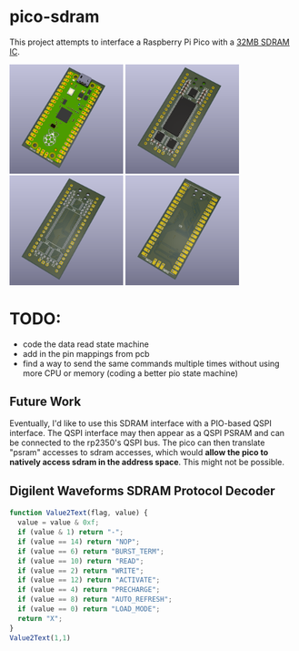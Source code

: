 # pico-sdram

This project attempts to interface a Raspberry Pi Pico with a [32MB SDRAM IC](https://www.winbond.com/resource-files/w9825g6kh_a04.pdf).

<p>
  <img src="images/p0.png" width="200" />
  <img src="images/p1.png" width="200" /> 
  <img src="images/p2.png" width="200" />
  <img src="images/p3.png" width="200" />
</p>

# TODO:
* code the data read state machine
* add in the pin mappings from pcb
* find a way to send the same commands multiple times without using more CPU or memory (coding a better pio state machine)

## Future Work
Eventually, I'd like to use this SDRAM interface with a PIO-based QSPI interface. The QSPI interface may then appear as a QSPI PSRAM and can be connected to the rp2350's QSPI bus. The pico can then translate "psram" accesses to sdram accesses, which would **allow the pico to natively access sdram in the address space**. This might not be possible.

## Digilent Waveforms SDRAM Protocol Decoder
```js
function Value2Text(flag, value) {
  value = value & 0xf;
  if (value & 1) return "-";
  if (value == 14) return "NOP";
  if (value == 6) return "BURST_TERM";
  if (value == 10) return "READ";
  if (value == 2) return "WRITE";
  if (value == 12) return "ACTIVATE";
  if (value == 4) return "PRECHARGE";
  if (value == 8) return "AUTO_REFRESH";
  if (value == 0) return "LOAD_MODE";
  return "X";
}
Value2Text(1,1)
```